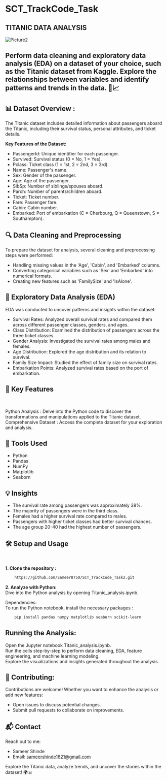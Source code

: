  # SCT_TrackCode_Task

## TITANIC DATA ANALYSIS


![Picture2](https://github.com/user-attachments/assets/fd19a6cc-2d6e-4e7c-bc91-1c179ac54c5f)





## Perform data cleaning and exploratory data analysis (EDA) on a dataset of your choice, such as the Titanic dataset from Kaggle. Explore the relationships between variables and identify patterns and trends in the data.  🚢📈

## 📊 Dataset Overview : 
The Titanic dataset includes detailed information about passengers aboard the Titanic, including their survival status, personal attributes, and ticket details.

**Key Features of the Dataset:**
- PassengerId: Unique identifier for each passenger.
- Survived: Survival status (0 = No, 1 = Yes).
- Pclass: Ticket class (1 = 1st, 2 = 2nd, 3 = 3rd).
- Name: Passenger's name.
- Sex: Gender of the passenger.
- Age: Age of the passenger.
- SibSp: Number of siblings/spouses aboard.
- Parch: Number of parents/children aboard.
- Ticket: Ticket number.
- Fare: Passenger fare.
- Cabin: Cabin number.
- Embarked: Port of embarkation (C = Cherbourg, Q = Queenstown, S = Southampton).

## 🔍 Data Cleaning and Preprocessing
To prepare the dataset for analysis, several cleaning and preprocessing steps were performed:

- Handling missing values in the 'Age', 'Cabin', and 'Embarked' columns.
- Converting categorical variables such as 'Sex' and 'Embarked' into numerical formats.
- Creating new features such as 'FamilySize' and 'IsAlone'.

## 🧪 Exploratory Data Analysis (EDA)
EDA was conducted to uncover patterns and insights within the dataset:

- Survival Rates: Analyzed overall survival rates and compared them across different passenger classes, genders, and ages.
- Class Distribution: Examined the distribution of passengers across the three ticket classes.
- Gender Analysis: Investigated the survival rates among males and females.
- Age Distribution: Explored the age distribution and its relation to survival.
- Family Size Impact: Studied the effect of family size on survival rates.
- Embarkation Points: Analyzed survival rates based on the port of embarkation.
  

## 🚀 Key Features 
<br>  

Python Analysis : Delve into the Python code to discover the transformations and manipulations applied to the Titanic dataset.
Comprehensive Dataset : Access the complete dataset for your exploration and analysis.

## 🧰 Tools Used 

- Python
- Pandas
- NumPy
- Matplotlib
- Seaborn

## 💡 Insights

- The survival rate among passengers was approximately 38%.
- The majority of passengers were in the third class.
- Females had a higher survival rate compared to males.
- Passengers with higher ticket classes had better survival chances.
- The age group 20-40 had the highest number of passengers.

## 🛠️ Setup and Usage
<br>

**1. Clone the repository :**
<br>
```bash
    https://github.com/Sameer8750/SCT_TrackCode_Task2.git
```
**2. Analyze with Python:**
<br>
Dive into the Python analysis by opening Titanic_analysis.ipynb.

Dependencies:
<br>
To run the Python notebook, install the necessary packages :
```bash
    pip install pandas numpy matplotlib seaborn scikit-learn
```

## Running the Analysis:

Open the Jupyter notebook Titanic_analysis.ipynb.
<br>
Run the cells step-by-step to perform data cleaning, EDA, feature engineering, and machine learning modeling.
<br>
Explore the visualizations and insights generated throughout the analysis.

## 🤝 Contributing: 

Contributions are welcome! Whether you want to enhance the analysis or add new features:

- Open issues to discuss potential changes.
- Submit pull requests to collaborate on improvements.

## 📬 Contact

Reach out to me:
 - Sameer Shinde
 - Email: sameershinde1621@gmail.com

Explore the Titanic data, analyze trends, and uncover the stories within the dataset! 🌍📊
